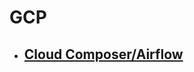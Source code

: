 # GCP

- ## [Cloud Composer/Airflow](https://github.com/sampathsvskr/GCP/tree/main/composer_airflow)